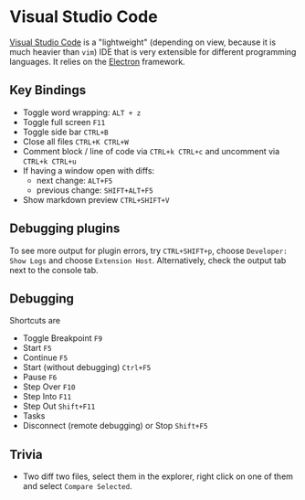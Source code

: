 # Visual Studio Code

[Visual Studio Code](https://code.visualstudio.com/docs) is a "lightweight" (depending on view, because it is much heavier than `vim`) IDE that is very extensible for different programming languages. It relies on the [Electron](https://github.com/electron/electron) framework.

## Key Bindings

- Toggle word wrapping: `ALT + z`
- Toggle full screen `F11`
- Toggle side bar `CTRL+B`
- Close all files `CTRL+K CTRL+W`
- Comment block / line of code via `CTRL+k CTRL+c` and uncomment via `CTRL+k CTRL+u`
- If having a window open with diffs:
  - next change: `ALT+F5`
  - previous change: `SHIFT+ALT+F5`
- Show markdown preview `CTRL+SHIFT+V`

## Debugging plugins

To see more output for plugin errors, try `CTRL+SHIFT+p`, choose `Developer: Show Logs` and choose `Extension Host`.
Alternatively, check the output tab next to the console tab.

## Debugging

Shortcuts are

- Toggle Breakpoint `F9`
- Start  `F5`
- Continue `F5`
- Start (without debugging) `Ctrl+F5`
- Pause `F6`
- Step Over `F10`
- Step Into `F11`
- Step Out `Shift+F11`
- Tasks
- Disconnect (remote debugging) or Stop `Shift+F5`

## Trivia

- Two diff two files, select them in the explorer, right click on one of them and select `Compare Selected`.
